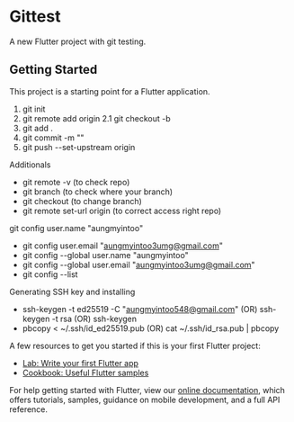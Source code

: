 # Gittest

A new Flutter project with git testing.

## Getting Started

This project is a starting point for a Flutter application.


1.  git init
2.  git remote add origin <remote name> 
2.1 git checkout -b <new branch name>
3.  git add .
4.  git commit -m "<commit name>"
5.  git push --set-upstream origin <branch name>

Additionals

- git remote -v (to check repo)
- git branch (to check where your branch)
- git checkout <branch name> (to change branch)
- git remote set-url origin <repo name> (to correct access right repo)

git config user.name "aungmyintoo"
 - git config user.email "aungmyintoo3umg@gmail.com"
 - git config --global user.name "aungmyintoo"
 - git config --global user.email "aungmyintoo3umg@gmail.com"
 - git config --list

Generating SSH key and installing
- ssh-keygen -t ed25519 -C "aungmyintoo548@gmail.com" (OR) ssh-keygen -t rsa (OR) ssh-keygen
- pbcopy < ~/.ssh/id_ed25519.pub (OR) cat ~/.ssh/id_rsa.pub | pbcopy
                                
A few resources to get you started if this is your first Flutter project:

- [Lab: Write your first Flutter app](https://flutter.dev/docs/get-started/codelab)
- [Cookbook: Useful Flutter samples](https://flutter.dev/docs/cookbook)

For help getting started with Flutter, view our
[online documentation](https://flutter.dev/docs), which offers tutorials,
samples, guidance on mobile development, and a full API reference.
